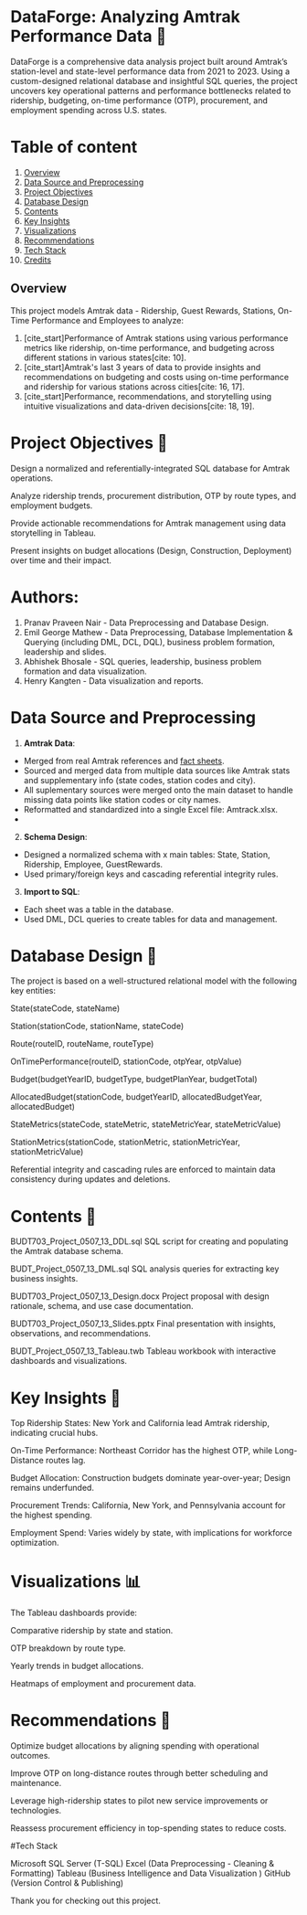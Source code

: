 # DataForge: Analyzing Amtrak Performance Data 🚆
DataForge is a comprehensive data analysis project built around Amtrak’s station-level and state-level performance data from 2021 to 2023. Using a custom-designed relational database and insightful SQL queries, the project uncovers key operational patterns and performance bottlenecks related to ridership, budgeting, on-time performance (OTP), procurement, and employment spending across U.S. states.

# Table of content
1. [Overview](#overview)
2. [Data Source and Preprocessing](#data-source-and-preprocessing)
3. [Project Objectives](#project-objectives)
4. [Database Design](#database-design)
5. [Contents](#contents)
6. [Key Insights](#key-insights)
7. [Visualizations](#visualizations)
8. [Recommendations](#recommendations)
9. [Tech Stack](#tech-stack)
10. [Credits](#credits)

## Overview
This project models Amtrak data - Ridership, Guest Rewards, Stations, On-Time Performance and Employees to analyze:

1. [cite_start]Performance of Amtrak stations using various performance metrics like ridership, on-time performance, and budgeting across different stations in various states[cite: 10].
2. [cite_start]Amtrak's last 3 years of data to provide insights and recommendations on budgeting and costs using on-time performance and ridership for various stations across cities[cite: 16, 17].
3. [cite_start]Performance, recommendations, and storytelling using intuitive visualizations and data-driven decisions[cite: 18, 19].


# Project Objectives 🎯
Design a normalized and referentially-integrated SQL database for Amtrak operations.

Analyze ridership trends, procurement distribution, OTP by route types, and employment budgets.

Provide actionable recommendations for Amtrak management using data storytelling in Tableau.

Present insights on budget allocations (Design, Construction, Deployment) over time and their impact.
# Authors: 
1. Pranav Praveen Nair - Data Preprocessing and Database Design.
2. Emil George Mathew  - Data Preprocessing, Database Implementation & Querying (including DML, DCL, DQL), business problem formation, leadership and slides.
3. Abhishek Bhosale - SQL queries, leadership, business problem formation and data visualization.
4. Henry Kangten - Data visualization and reports.

# Data Source and Preprocessing
1. **Amtrak Data**:
- Merged from real Amtrak references and [fact sheets](https://www.amtrak.com/state-fact-sheets).
- Sourced and merged data from multiple data sources like Amtrak stats and supplementary info (state codes, station codes and city).
- All suplementary sources were merged onto the main dataset to handle missing data points like station codes or city names.
- Reformatted and standardized into a single Excel file: Amtrack.xlsx.
- 
2. **Schema Design**:
- Designed a normalized schema with x main tables: State, Station, Ridership, Employee, GuestRewards.
- Used primary/foreign keys and cascading referential integrity rules.

3. **Import to SQL**:
- Each sheet was a table in the database.
- Used DML, DCL queries to create tables for data and management.


# Database Design 🧩
The project is based on a well-structured relational model with the following key entities:

State(stateCode, stateName)

Station(stationCode, stationName, stateCode)

Route(routeID, routeName, routeType)

OnTimePerformance(routeID, stationCode, otpYear, otpValue)

Budget(budgetYearID, budgetType, budgetPlanYear, budgetTotal)

AllocatedBudget(stationCode, budgetYearID, allocatedBudgetYear, allocatedBudget)

StateMetrics(stateCode, stateMetric, stateMetricYear, stateMetricValue)

StationMetrics(stationCode, stationMetric, stationMetricYear, stationMetricValue)

Referential integrity and cascading rules are enforced to maintain data consistency during updates and deletions.

# Contents 📁

BUDT703_Project_0507_13_DDL.sql	SQL script for creating and populating the Amtrak database schema.

BUDT_Project_0507_13_DML.sql	SQL analysis queries for extracting key business insights.

BUDT703_Project_0507_13_Design.docx	Project proposal with design rationale, schema, and use case documentation.

BUDT703_Project_0507_13_Slides.pptx	Final presentation with insights, observations, and recommendations.

BUDT_Project_0507_13_Tableau.twb	Tableau workbook with interactive dashboards and visualizations.

# Key Insights 📌
Top Ridership States: New York and California lead Amtrak ridership, indicating crucial hubs.

On-Time Performance: Northeast Corridor has the highest OTP, while Long-Distance routes lag.

Budget Allocation: Construction budgets dominate year-over-year; Design remains underfunded.

Procurement Trends: California, New York, and Pennsylvania account for the highest spending.

Employment Spend: Varies widely by state, with implications for workforce optimization.

# Visualizations 📊
The Tableau dashboards provide:

Comparative ridership by state and station.

OTP breakdown by route type.

Yearly trends in budget allocations.

Heatmaps of employment and procurement data.

# Recommendations 🧠
Optimize budget allocations by aligning spending with operational outcomes.

Improve OTP on long-distance routes through better scheduling and maintenance.

Leverage high-ridership states to pilot new service improvements or technologies.

Reassess procurement efficiency in top-spending states to reduce costs.

#Tech Stack

Microsoft SQL Server (T-SQL)
Excel (Data Preprocessing - Cleaning & Formatting)
Tableau (Business Intelligence and Data Visualization )
GitHub (Version Control & Publishing)

Thank you for checking out this project.
